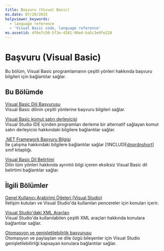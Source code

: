 ```yaml
---
title: Başvuru (Visual Basic)
ms.date: 07/20/2015
helpviewer_keywords:
  - language reference
  - 'Visual Basic code, language reference'
ms.assetid: df6e7c50-5f3e-4381-98ed-ba5c3e9fe228
---
```

# <a name="reference-visual-basic"></a>Başvuru (Visual Basic)
Bu bölüm, Visual Basic programlamanın çeşitli yönleri hakkında başvuru bilgileri için bağlantılar sağlar.  
  
## <a name="in-this-section"></a>Bu Bölümde  
 [Visual Basic Dili Başvurusu](../../visual-basic/language-reference/index.md)  
 Visual Basic dilinin çeşitli yönlerine başvuru bilgileri sağlar.  
  
 [Visual Basic komut satırı derleyicisi](../../visual-basic/reference/command-line-compiler/index.md)  
 Visual Studio IDE içinden programları derleme bir alternatif sağlayan komut satırı derleyicisi hakkındaki bilgilere bağlantılar sağlar.  
  
 [.NET Framework Başvuru Bilgisi](../../visual-basic/reference/net-framework-reference-information.md)  
 İle çalışma hakkındaki bilgilere bağlantılar sağlar [!INCLUDE[dnprdnshort](~/includes/dnprdnshort-md.md)] sınıf kitaplığı.  
  
 [Visual Basic Dil Belirtimi](../../visual-basic/reference/language-specification/index.md)  
 Dilin tüm yönleri hakkında ayrıntılı bilgi içeren eksiksiz Visual Basic dil belirtimi bağlantılar sağlar.  
  
## <a name="related-sections"></a>İlgili Bölümler  
 [Genel Kullanıcı Arabirimi Öğeleri (Visual Studio)](/visualstudio/ide/reference/general-user-interface-elements-visual-studio)  
 İletişim kutuları ve Visual Studio'da kullanılan pencereler için konuları içerir.  
  
 [Visual Studio'daki XML Araçları](/visualstudio/xml-tools/xml-tools-in-visual-studio)  
 Visual Studio'da kullanılabilen çeşitli XML araçları hakkında konulara bağlantılar sağlar.  
  
 [Otomasyon ve genişletilebilirlik başvurusu](/visualstudio/extensibility/extensibility-in-visual-studio)  
 Otomasyon ve paylaşılan ve dile özgü bileşenler için Visual Studio genişletilebilirliği kapsayan konulara bağlantılar sağlar.

